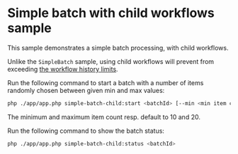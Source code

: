 # Simple batch with child workflows sample

This sample demonstrates a simple batch processing, with child workflows.

Unlike the `SimpleBatch` sample, using child workflows will prevent from exceeding [the workflow history limits](https://docs.temporal.io/self-hosted-guide/defaults).

Run the following command to start a batch with a number of items randomly chosen between given min and max values:

```bash
php ./app/app.php simple-batch-child:start <batchId> [--min <min item count>] [--max <max item count>]
```

The minimum and maximum item count resp. default to 10 and 20.

Run the following command to show the batch status:

```bash
php ./app/app.php simple-batch-child:status <batchId>
```
